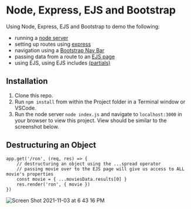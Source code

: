# Node, Express, EJS and Bootstrap

Using Node, Express, EJS and Bootstrap to demo the following: 
* running a [node server](https://nodejs.org/en/docs/guides/getting-started-guide/)
* setting up routes using [express](http://expressjs.com/en/guide/routing.html)
* navigation using a [Bootstrap Nav Bar](https://getbootstrap.com/docs/4.0/components/navbar/)
* passing data from a route to an [EJS page](https://ejs.co/#docs)
* using EJS, using EJS includes [(partials)](https://sailsjs.com/documentation/concepts/views/partials)

## Installation 

1. Clone this repo. 
2. Run `npm install` from within the Project folder in a Terminal window or VSCode. 
3. Run the node server `node index.js` and navigate to `localhost:3000` in your browser to view this project. View should be similar to the screenshot below.  

## Destructuring an Object 

```ejs
app.get('/ron', (req, res) => {
    // destructuring an object using the ...spread operator 
    // passing movie over to the EJS page will give us access to ALL movie's properties
    const movie = { ...moviesData.results[0] } 
    res.render('ron', { movie })
})
```


![Screen Shot 2021-11-03 at 6 43 16 PM](https://user-images.githubusercontent.com/1819208/140216250-c9311bbb-2102-4c6c-8fe9-869cc7dcf75c.png)
